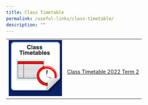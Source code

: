 ```yaml
---
title: Class Timetable
permalink: /useful-links/class-timetable/
description: ""
---
```





|  |  | 
| -------- | -------- | 
| ![Class Timetables](/images/Usefullinks/icon_class_timetables.jpg)     | <br>[Class Timetable 2022 Term 2](/files/BDMS_2022_Term_2_Class%20Timetable_updated%2017%20Mar%202022.pdf)     |